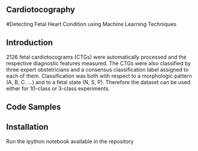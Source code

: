 ## Cardiotocography 
  #Detecting Fetal Heart Condition using Machine Learning Techniques

## Introduction

2126 fetal cardiotocograms (CTGs) were automatically processed and the respective diagnostic features measured. The CTGs were also classified by three expert obstetricians and a consensus classification label assigned to each of them. Classification was both with respect to a morphologic pattern (A, B, C. ...) and to a fetal state (N, S, P). Therefore the dataset can be used either for 10-class or 3-class experiments.



## Code Samples



## Installation

Run the ipython notebook available in the repository
